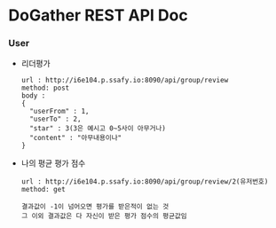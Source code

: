 # DoGather REST API Doc

### User

* 리더평가

  ```
  url : http://i6e104.p.ssafy.io:8090/api/group/review
  method: post
  body : 
  {
  	"userFrom" : 1,
  	"userTo" : 2,
  	"star" : 3(3은 예시고 0~5사이 아무거나)
  	"content" : "아무내용이나"
  }
  ```
  
* 나의 평균 평가 점수

  ```
  url : http://i6e104.p.ssafy.io:8090/api/group/review/2(유저번호)
  method: get
  
  결과값이 -1이 넘어오면 평가를 받은적이 없는 것
  그 이외 결과값은 다 자신이 받은 평가 점수의 평균값임
  ```

  
